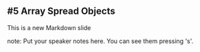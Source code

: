 ##  #5 Array Spread Objects

This is a new Markdown slide

note:
    Put your speaker notes here.
    You can see them pressing 's'.
